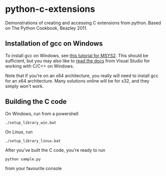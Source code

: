 # python-c-extensions
Demonstrations of creating and accessing C extensions from python. Based on The Python Cookbook, Beazley 2011.

## Installation of gcc on Windows
To install gcc on Windows, see [this tutorial for MSYS2](https://www.msys2.org/). This should be sufficient, but you may also like to [read the docs](https://code.visualstudio.com/docs/cpp/config-mingw) from Visual Studio for working with C/C++ on Windows.

Note that if you're on an x64 architecture, you really will need to install gcc for an x64 architecture. Many solutions
online will be for x32, and they simply won't work.

## Building the C code
On Windows, run from a powershell
```
./setup_library_win.bat
```

On Linux, run
```
./setup_library_linux.bat
```

After you've built the C code, you're ready to run
```
python sample.py
```
from your favourite console
